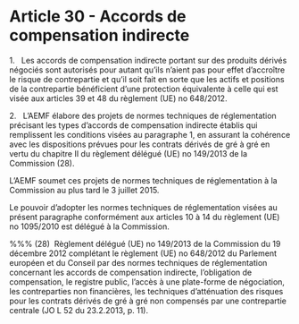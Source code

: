 # Article 30 - Accords de compensation indirecte


1.   Les accords de compensation indirecte portant sur des produits dérivés négociés sont autorisés pour autant qu’ils n’aient pas pour effet d’accroître le risque de contrepartie et qu’il soit fait en sorte que les actifs et positions de la contrepartie bénéficient d’une protection équivalente à celle qui est visée aux articles 39 et 48 du règlement (UE) no 648/2012.

2.   L’AEMF élabore des projets de normes techniques de réglementation précisant les types d’accords de compensation indirecte établis qui remplissent les conditions visées au paragraphe 1, en assurant la cohérence avec les dispositions prévues pour les contrats dérivés de gré à gré en vertu du chapitre II du règlement délégué (UE) no 149/2013 de la Commission (28).

L’AEMF soumet ces projets de normes techniques de réglementation à la Commission au plus tard le 3 juillet 2015.

Le pouvoir d’adopter les normes techniques de réglementation visées au présent paragraphe conformément aux articles 10 à 14 du règlement (UE) no 1095/2010 est délégué à la Commission.

%%% (28)  Règlement délégué (UE) no 149/2013 de la Commission du 19 décembre 2012 complétant le règlement (UE) no 648/2012 du Parlement européen et du Conseil par des normes techniques de réglementation concernant les accords de compensation indirecte, l’obligation de compensation, le registre public, l’accès à une plate-forme de négociation, les contreparties non financières, les techniques d’atténuation des risques pour les contrats dérivés de gré à gré non compensés par une contrepartie centrale (JO L 52 du 23.2.2013, p. 11).
